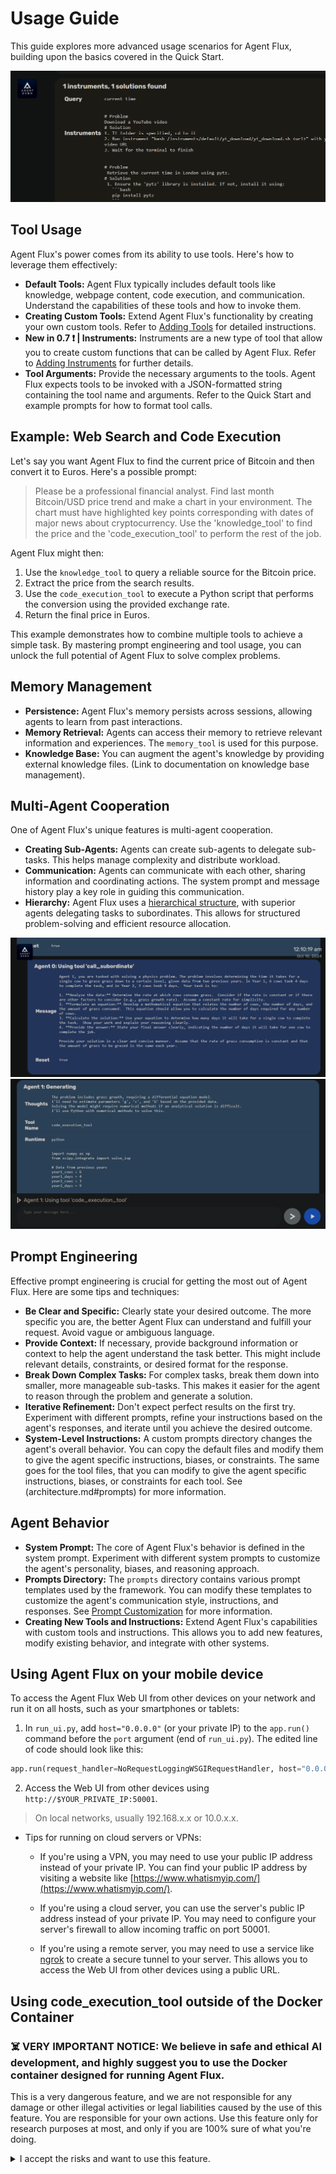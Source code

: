 # Usage Guide
This guide explores more advanced usage scenarios for Agent Flux, building upon the basics covered in the Quick Start.

![](res/memory-man.png)

## Tool Usage
Agent Flux's power comes from its ability to use tools. Here's how to leverage them effectively:

* **Default Tools:** Agent Flux typically includes default tools like knowledge, webpage content, code execution, and communication.  Understand the capabilities of these tools and how to invoke them.
* **Creating Custom Tools:**  Extend Agent Flux's functionality by creating your own custom tools. Refer to [Adding Tools](architecture.md#adding_tools) for detailed instructions.
* **New in 0.7 ❗ | Instruments:**  Instruments are a new type of tool that allow you to create custom functions that can be called by Agent Flux.  Refer to [Adding Instruments](architecture.md#adding_instruments) for further details.
* **Tool Arguments:**  Provide the necessary arguments to the tools.  Agent Flux expects tools to be invoked with a JSON-formatted string containing the tool name and arguments.  Refer to the Quick Start and example prompts for how to format tool calls.

## Example: Web Search and Code Execution
Let's say you want Agent Flux to find the current price of Bitcoin and then convert it to Euros. Here's a possible prompt:

> Please be a professional financial analyst. Find last month Bitcoin/USD price trend and make a chart in your environment. The chart must have highlighted key points corresponding with dates of major news about cryptocurrency. Use the 'knowledge_tool' to find the price and the 'code_execution_tool' to perform the rest of the job.

Agent Flux might then:

1. Use the `knowledge_tool` to query a reliable source for the Bitcoin price.
2. Extract the price from the search results.
3. Use the `code_execution_tool` to execute a Python script that performs the conversion using the provided exchange rate.
4. Return the final price in Euros.

This example demonstrates how to combine multiple tools to achieve a simple task. By mastering prompt engineering and tool usage, you can unlock the full potential of Agent Flux to solve complex problems.

## Memory Management
* **Persistence:** Agent Flux's memory persists across sessions, allowing agents to learn from past interactions.
* **Memory Retrieval:** Agents can access their memory to retrieve relevant information and experiences.  The `memory_tool` is used for this purpose.
* **Knowledge Base:** You can augment the agent's knowledge by providing external knowledge files. (Link to documentation on knowledge base management).

## Multi-Agent Cooperation
One of Agent Flux's unique features is multi-agent cooperation.

* **Creating Sub-Agents:** Agents can create sub-agents to delegate sub-tasks.  This helps manage complexity and distribute workload.
* **Communication:** Agents can communicate with each other, sharing information and coordinating actions. The system prompt and message history play a key role in guiding this communication.
* **Hierarchy:** Agent Flux uses a [hierarchical structure](architecture.md#agent-hierarchy-and-communication), with superior agents delegating tasks to subordinates.  This allows for structured problem-solving and efficient resource allocation.

![](res/physics.png)
![](res/physics-2.png)

## Prompt Engineering
Effective prompt engineering is crucial for getting the most out of Agent Flux. Here are some tips and techniques:

* **Be Clear and Specific:** Clearly state your desired outcome.  The more specific you are, the better Agent Flux can understand and fulfill your request.  Avoid vague or ambiguous language.
* **Provide Context:** If necessary, provide background information or context to help the agent understand the task better. This might include relevant details, constraints, or desired format for the response.
* **Break Down Complex Tasks:**  For complex tasks, break them down into smaller, more manageable sub-tasks.  This makes it easier for the agent to reason through the problem and generate a solution.
* **Iterative Refinement:** Don't expect perfect results on the first try.  Experiment with different prompts, refine your instructions based on the agent's responses, and iterate until you achieve the desired outcome.
* **System-Level Instructions:** A custom prompts directory changes the agent's overall behavior.  You can copy the default files and modify them to give the agent specific instructions, biases, or constraints. The same goes for the tool files, that you can modify to give the agent specific instructions, biases, or constraints for each tool. See (architecture.md#prompts) for more information.

## Agent Behavior
* **System Prompt:**  The core of Agent Flux's behavior is defined in the system prompt.  Experiment with different system prompts to customize the agent's personality, biases, and reasoning approach.
* **Prompts Directory:** The `prompts` directory contains various prompt templates used by the framework. You can modify these templates to customize the agent's communication style, instructions, and responses. See [Prompt Customization](architecture.md#custom-prompts) for more information.
* **Creating New Tools and Instructions:** Extend Agent Flux's capabilities with custom tools and instructions. This allows you to add new features, modify existing behavior, and integrate with other systems.

## Using Agent Flux on your mobile device
To access the Agent Flux Web UI from other devices on your network and run it on all hosts, such as your smartphones or tablets:

1.  In `run_ui.py`, add `host="0.0.0.0"` (or your private IP) to the `app.run()` command before the `port` argument (end of `run_ui.py`). The edited line of code should look like this:
```python
app.run(request_handler=NoRequestLoggingWSGIRequestHandler, host="0.0.0.0", port=port)
```
2. Access the Web UI from other devices using `http://$YOUR_PRIVATE_IP:50001`.
> On local networks, usually 192.168.x.x or 10.0.x.x.

- Tips for running on cloud servers or VPNs:
    - If you're using a VPN, you may need to use your public IP address instead of your private IP. You can find your public IP address by visiting a website like [https://www.whatismyip.com/](https://www.whatismyip.com/).

    - If you're using a cloud server, you can use the server's public IP address instead of your private IP. You may need to configure your server's firewall to allow incoming traffic on port 50001.

    - If you're using a remote server, you may need to use a service like [ngrok](https://ngrok.com/) to create a secure tunnel to your server. This allows you to access the Web UI from other devices using a public URL.

## Using code_execution_tool outside of the Docker Container
### ☠️ VERY IMPORTANT NOTICE: We believe in safe and ethical AI development, and highly suggest you to use the Docker container designed for running Agent Flux.

This is a very dangerous feature, and we are not responsible for any damage or other illegal activities or legal liabilities caused by the use of this feature. You are responsible for your own actions. Use this feature only for research purposes at most, and only if you are 100% sure of what you're doing.
<details>
<summary>I accept the risks and want to use this feature.</summary>

- If you are a power-user and 100% sure of what you're doing, you can use the code_execution_tool outside of the Docker container by following these steps:

    ![Code Execution Jailbreak](res/code_exec_death.png)

1. After the installation and configuration of your Agent Flux instance, go in `initialize.py` and set the `code_exec_docker_enabled` to `False` (line 47). This will disable the code_execution_tool for your Agent Flux instance to communicate with the Docker container. The tool will search for an SSH connection at this point.

2. Comment out lines 56, 57, 58 and 59 in `initialize.py` that sets the `code_execution_tool` SSH connection parameters. Point them to your machine accordingly. This will enable the code_execution_tool for your Agent Flux instance.

3. The `code_exec_ssh_pass` parameter (root user password) has to be provided to `initialize.py` for the code_execution_tool to be able to connect to the machine.
</details>